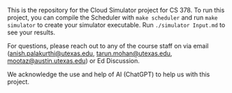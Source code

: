 This is the repository for the Cloud Simulator project for CS 378. To run this project, you can compile the Scheduler with `make scheduler` and run `make simulator` to create your simulator executable. Run `./simulator Input.md` to see your results.

For questions, please reach out to any of the course staff on via email (anish.palakurthi@utexas.edu, tarun.mohan@utexas.edu, mootaz@austin.utexas.edu) or Ed Discussion.

We acknowledge the use and help of AI (ChatGPT) to help us with this project.
